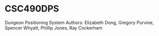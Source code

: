 # CSC490DPS
Dungeon Positioning System
Authors: Elizabeth Dong, Gregory Purvine, Spencer Whyatt, Phillip Jones, Ray Cockerham
